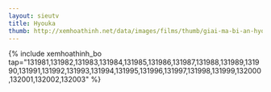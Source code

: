 ```yaml
---
layout: sieutv
title: Hyouka
thumb: http://xemhoathinh.net/data/images/films/thumb/giai-ma-bi-an-hyouka-2012.jpg
---
```

{% include xemhoathinh_bo tap="131981,131982,131983,131984,131985,131986,131987,131988,131989,131990,131991,131992,131993,131994,131995,131996,131997,131998,131999,132000,132001,132002,132003" %} 
